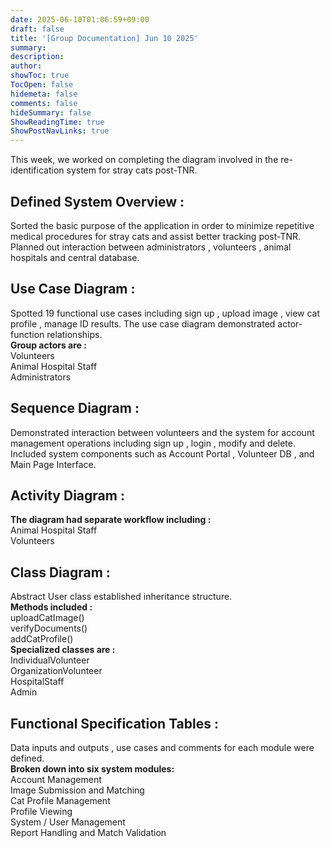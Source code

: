 ```yaml
---
date: 2025-06-10T01:06:59+09:00
draft: false
title: '[Group Documentation] Jun 10 2025'
summary: 
description:
author:
showToc: true
TocOpen: false
hidemeta: false
comments: false
hideSummary: false
ShowReadingTime: true
ShowPostNavLinks: true
---
```


This week, we worked on completing the diagram involved in the re-identification system for stray cats post-TNR.

## Defined System Overview :
Sorted the basic purpose of the application in order to minimize repetitive medical procedures for stray cats and assist better tracking post-TNR.
Planned out interaction between administrators , volunteers , animal hospitals and central database.    

## Use Case Diagram :
Spotted 19 functional use cases including sign up , upload image , view cat profile , manage ID results.
The use case diagram demonstrated actor-function relationships.   
**Group actors are :**    
Volunteers    
Animal Hospital Staff   
Administrators      

## Sequence Diagram : 
Demonstrated interaction between volunteers and the system for account management operations including sign up , login , modify and delete.
Included system components such as Account Portal , Volunteer DB , and Main Page Interface.

## Activity Diagram :
**The diagram had separate workflow including :**     
Animal Hospital Staff    
Volunteers    

## Class Diagram :
Abstract User class established inheritance structure.     
**Methods included :**    
uploadCatImage()    
verifyDocuments()    
addCatProfile()    
**Specialized classes are :**     
IndividualVolunteer     
OrganizationVolunteer    
HospitalStaff    
Admin

## Functional Specification Tables :
Data inputs and outputs , use cases and comments for each module were defined.    
**Broken down into six system modules:**   
Account Management     
Image Submission and Matching   
Cat Profile Management    
Profile Viewing    
System / User Management    
Report Handling and Match Validation
